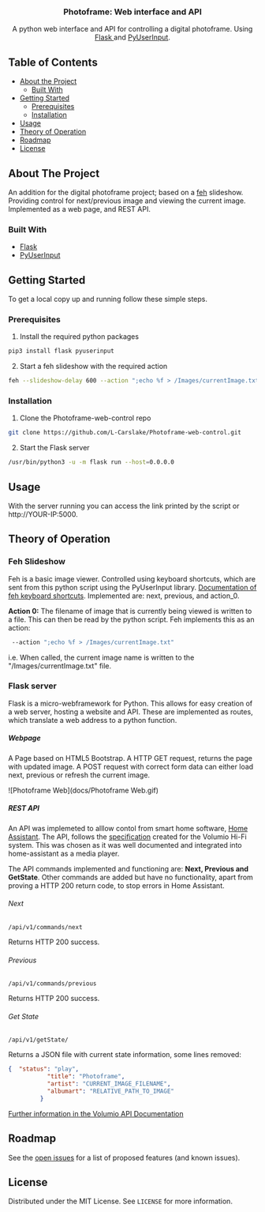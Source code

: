 <!--
*** Thanks for checking out this README Template. If you have a suggestion that would
*** make this better, please fork the Photoframe-web-control and create a pull request or simply open
*** an issue with the tag "enhancement".
*** Thanks again! Now go create something AMAZING! :D

***
***
***
*** To avoid retyping too much info. Do a search and replace for the following:
*** L-Carslake, Photoframe-web-control, twitter_handle, email
-->





<!-- PROJECT SHIELDS -->
<!--
*** I'm using markdown "reference style" links for readability.
*** Reference links are enclosed in brackets [ ] instead of parentheses ( ).
*** See the bottom of this document for the declaration of the reference variables
*** for contributors-url, forks-url, etc. This is an optional, concise syntax you may use.
*** https://www.markdownguide.org/basic-syntax/#reference-style-links
-->
<!-- [![Contributors][contributors-shield]][contributors-url]
[![Forks][forks-shield]][forks-url]
[![Stargazers][stars-shield]][stars-url]
[![Issues][issues-shield]][issues-url]
[![MIT License][license-shield]][license-url]
[![LinkedIn][linkedin-shield]][linkedin-url] -->



<!-- PROJECT INTRO -->


  <h3 align="center">Photoframe: Web interface and API</h3>

  <p align="center">
    A python web interface and API for controlling a digital photoframe. Using <a href="https://flask.palletsprojects.com/en/1.1.x/quickstart/"> Flask </a> and <a href="https://pypi.org/project/PyUserInput/"> PyUserInput</a>.
    <!--
    <br />
    <a href="https://github.com/L-Carslake/Photoframe-web-control"><strong>Explore the docs »</strong></a>
    <br />
    <br />
    <a href="https://github.com/L-Carslake/Photoframe-web-control">View Demo</a>
    ·
    <a href="https://github.com/L-Carslake/Photoframe-web-control/issues">Photoframe-web-control Bug</a>
    ·
    <a href="https://github.com/L-Carslake/Photoframe-web-control/issues">Request Feature</a>
    -->
  </p>


<!-- TABLE OF CONTENTS -->

## Table of Contents

* [About the Project](#about-the-project)
  * [Built With](#built-with)
* [Getting Started](#getting-started)
  * [Prerequisites](#prerequisites)
  * [Installation](#installation)
* [Usage](#usage)
* [Theory of Operation](#theory-of-operation)
* [Roadmap](#roadmap)
* [License](#license)



<!-- ABOUT THE PROJECT -->

## About The Project
An addition for the digital photoframe project; based on a [feh](https://feh.finalrewind.org) slideshow. Providing control for next/previous image and viewing the current image.
Implemented as a web page, and REST API.  


### Built With

* [Flask](https://flask.palletsprojects.com/en/1.1.x/quickstart/)
* [PyUserInput](https://pypi.org/project/PyUserInput/)



<!-- GETTING STARTED -->
## Getting Started

To get a local copy up and running follow these simple steps.

### Prerequisites
1. Install the required python packages
```sh
pip3 install flask pyuserinput
```
2. Start a feh slideshow with the required action
```sh
feh --slideshow-delay 600 --action ";echo %f > /Images/currentImage.txt" /Images  
```

### Installation

1. Clone the Photoframe-web-control repo
```sh
git clone https://github.com/L-Carslake/Photoframe-web-control.git
```
2. Start the Flask server
```sh
/usr/bin/python3 -u -m flask run --host=0.0.0.0
```

<!-- USAGE EXAMPLES -->

## Usage

With the server running you can access the link printed by the script or http://YOUR-IP:5000. 

<!-- Theory of Operation -->
## Theory of Operation

### Feh Slideshow
Feh is a basic image viewer. Controlled using keyboard shortcuts, which are sent from this python script using the PyUserInput library. [Documentation of  feh keyboard shortcuts](https://man.finalrewind.org/1/feh/#keys). Implemented are: next, previous, and action_0. 

__Action 0:__ The filename of image that is currently being viewed is written to a file. This can then be read by the python script. Feh implements this as an action:

```sh
 --action ";echo %f > /Images/currentImage.txt"
```
i.e. When called, the current image name is written to the "/Images/currentImage.txt" file.

### Flask server

Flask is a micro-webframework for Python. This allows for easy creation of a web server, hosting a website and API. These are implemented as routes, which translate a web address to a python function.

##### Webpage

A Page based on HTML5 Bootstrap. A HTTP GET request, returns the page with updated image. A POST request with correct form data can either load next, previous or refresh the current image.

![Photoframe Web](docs/Photoframe Web.gif)

##### REST API

An API was implemeted to alllow contol from smart home software, [Home Assistant](https://www.home-assistant.io). The API, follows the [specification](https://volumio.github.io/docs/API/REST_API.html) created for the Volumio Hi-Fi system. This was chosen as it was well documented and integrated into home-assistant as a media player.

The API commands implemented and functioning are: __Next, Previous and GetState__. Other commands are added but have no functionality, apart from proving a HTTP 200 return code, to stop errors in Home Assistant. 

###### Next

`/api/v1/commands/next`

Returns HTTP 200 success.

###### Previous

`/api/v1/commands/previous`

Returns HTTP 200 success.

###### Get State

`/api/v1/getState/`

Returns a JSON file with current state information, some lines removed:

```json
{  "status": "play",
           "title": "Photoframe",
           "artist": "CURRENT_IMAGE_FILENAME", 
           "albumart": "RELATIVE_PATH_TO_IMAGE"
         }
```

[Further information in the Volumio API Documentation](https://volumio.github.io/docs/API/REST_API.html)

<!-- ROADMAP -->

## Roadmap

See the [open issues](https://github.com/L-Carslake/Photoframe-web-control/issues) for a list of proposed features (and known issues).

<!-- LICENSE -->

## License

Distributed under the MIT License. See `LICENSE` for more information.

